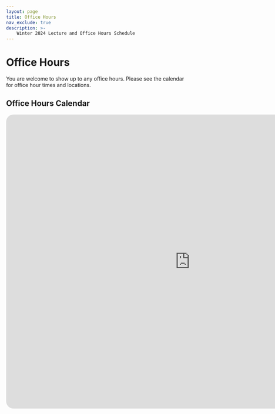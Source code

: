 ```yaml
---
layout: page
title: Office Hours
nav_exclude: true
description: >-
    Winter 2024 Lecture and Office Hours Schedule
---
```


# Office Hours
You are welcome to show up to any office hours. Please see the calendar for office hour times and locations.


## Office Hours Calendar


  <style>
    /* Style the container to enable rounded corners and drop shadow */
    .calendar-container {
      width: 1000px;
      height: 800px;
      overflow: hidden;
      border-radius: 20px;
      background-color: #ffffff !important;

    }

    /* Style the iframe */
    .calendar-container iframe {
      width: 100%;
      height: 100%;
      border: none;
    }
  </style>

<div class="calendar-container">
  <iframe src="https://calendar.google.com/calendar/embed?src=c_cb64773b3f8062687c1b7b8bbfc20b18d142747f3675845a58e381fd27bd58da%40group.calendar.google.com&ctz=America%2FLos_Angeles" style="border: 0" width="800" height="600" frameborder="0" scrolling="no"></iframe>
</div>

<script src="../assets/darkmode.js"></script>
<script>
window.addEventListener("DOMContentLoaded", (event) => {
    onLoad();
});
</script>